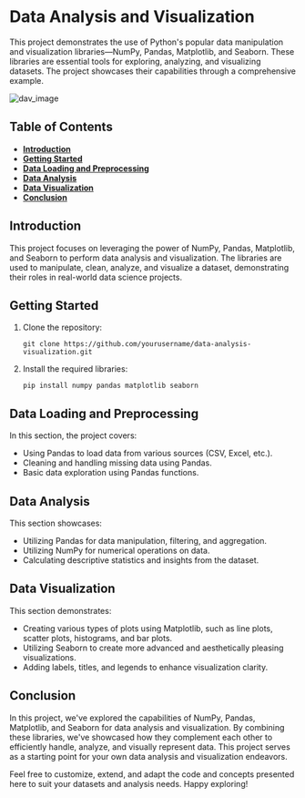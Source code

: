 # Data Analysis and Visualization

This project demonstrates the use of Python's popular data manipulation and visualization libraries—NumPy, Pandas, Matplotlib, and Seaborn. These libraries are essential tools for exploring, analyzing, and visualizing datasets. The project showcases their capabilities through a comprehensive example.

![dav_image](https://www.datameer.com/wp-content/uploads/2019/12/Data-Vizualisation-924x512.png)

## Table of Contents

- [**Introduction**](#intro)
- [**Getting Started**](#getting_started)
- [**Data Loading and Preprocessing**](#data_loading)
- [**Data Analysis**](#data_analysis)
- [**Data Visualization**](#data_visualization)
- [**Conclusion**](#conclusion)
  
## Introduction <a name="intro"></a>
This project focuses on leveraging the power of NumPy, Pandas, Matplotlib, and Seaborn to perform data analysis and visualization. The libraries are used to manipulate, clean, analyze, and visualize a dataset, demonstrating their roles in real-world data science projects.

## Getting Started <a name="getting_started"></a>

1. Clone the repository:
   
   `git clone https://github.com/yourusername/data-analysis-visualization.git`

3. Install the required libraries:
   
   `pip install numpy pandas matplotlib seaborn`

## Data Loading and Preprocessing <a name="data_loading"></a>

In this section, the project covers:

- Using Pandas to load data from various sources (CSV, Excel, etc.).
- Cleaning and handling missing data using Pandas.
- Basic data exploration using Pandas functions.

## Data Analysis <a name="data_analysis"></a>

This section showcases:

- Utilizing Pandas for data manipulation, filtering, and aggregation.
- Utilizing NumPy for numerical operations on data.
- Calculating descriptive statistics and insights from the dataset.
  
## Data Visualization <a name="data_visualization"></a>

This section demonstrates:

- Creating various types of plots using Matplotlib, such as line plots, scatter plots, histograms, and bar plots.
- Utilizing Seaborn to create more advanced and aesthetically pleasing visualizations.
- Adding labels, titles, and legends to enhance visualization clarity.

## Conclusion <a name="conclusion"></a>
In this project, we've explored the capabilities of NumPy, Pandas, Matplotlib, and Seaborn for data analysis and visualization. By combining these libraries, we've showcased how they complement each other to efficiently handle, analyze, and visually represent data. This project serves as a starting point for your own data analysis and visualization endeavors.

Feel free to customize, extend, and adapt the code and concepts presented here to suit your datasets and analysis needs. Happy exploring!
